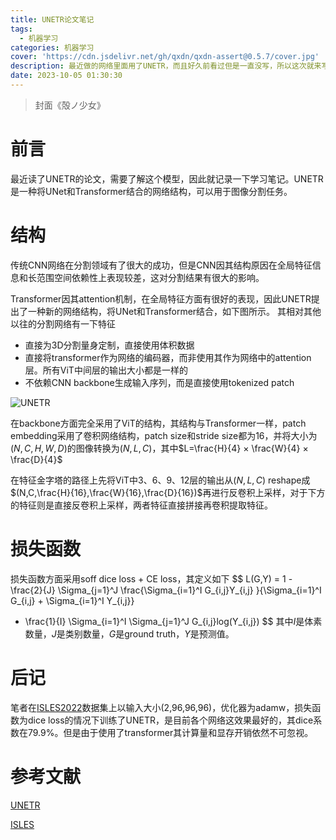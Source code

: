 ```yaml
---
title: UNETR论文笔记
tags:
  - 机器学习
categories: 机器学习
cover: 'https://cdn.jsdelivr.net/gh/qxdn/qxdn-assert@0.5.7/cover.jpg'
description: 最近做的网络里面用了UNETR，而且好久前看过但是一直没写，所以这次就来写一下笔记
date: 2023-10-05 01:30:30
---
```


> 封面《殻ノ少女》

# 前言
最近读了UNETR的论文，需要了解这个模型，因此就记录一下学习笔记。UNETR是一种将UNet和Transformer结合的网络结构，可以用于图像分割任务。

# 结构
传统CNN网络在分割领域有了很大的成功，但是CNN因其结构原因在全局特征信息和长范围空间依赖性上表现较差，这对分割结果有很大的影响。

Transformer因其attention机制，在全局特征方面有很好的表现，因此UNETR提出了一种新的网络结构，将UNet和Transformer结合，如下图所示。
其相对其他以往的分割网络有一下特征
- 直接为3D分割量身定制，直接使用体积数据
- 直接将transformer作为网络的编码器，而非使用其作为网络中的attention层。所有ViT中间层的输出大小都是一样的
- 不依赖CNN backbone生成输入序列，而是直接使用tokenized patch

![UNETR](https://cdn.jsdelivr.net/gh/qxdn/qxdn-assert@0.5.7/UNETR.png)

在backbone方面完全采用了ViT的结构，其结构与Transformer一样，patch embedding采用了卷积网络结构，patch size和stride size都为16，并将大小为$(N,C,H,W,D)$的图像转换为$(N,L,C)$，其中$L=\frac{H}{4} × \frac{W}{4} × \frac{D}{4}$

在特征金字塔的路径上先将ViT中3、6、9、12层的输出从$(N,L,C)$ reshape成$(N,C,\frac{H}{16},\frac{W}{16},\frac{D}{16})$再进行反卷积上采样，对于下方的特征则是直接反卷积上采样，两者特征直接拼接再卷积提取特征。

# 损失函数
损失函数方面采用soff dice loss + CE loss，其定义如下
$$
 L(G,Y) = 1 - \frac{2}{J} \Sigma_{j=1}^J \frac{\Sigma_{i=1}^I G_{i,j}Y_{i,j} }{\Sigma_{i=1}^I G_{i,j} + \Sigma_{i=1}^I Y_{i,j}} 
 - \frac{1}{I} \Sigma_{i=1}^I \Sigma_{j=1}^J G_{i,j}log(Y_{i,j})
$$
其中$I$是体素数量，$J$是类别数量，$G$是ground truth，$Y$是预测值。

# 后记
笔者在[ISLES2022](http://www.isles-challenge.org/)数据集上以输入大小(2,96,96,96)，优化器为adamw，损失函数为dice loss的情况下训练了UNETR，是目前各个网络这效果最好的，其dice系数在79.9%。但是由于使用了transformer其计算量和显存开销依然不可忽视。

# 参考文献
[UNETR](https://arxiv.org/abs/2103.10504)

[ISLES](http://www.isles-challenge.org/)